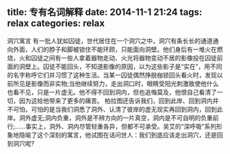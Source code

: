 title: 专有名词解释
date: 2014-11-1 21:24
tags: relax
categories: relax
---

洞穴寓言
    有一批人犹如囚徒，世代居住在一个洞穴之中，洞穴有条长长的通道通向外面，人们的脖子和脚被锁住不能环顾，只能面向洞壁。他们身后有一堆火在燃烧，火和囚徒之间有一些人拿着器物走动、火光将器物变动不居的影像投在囚徒前面的洞壁上。囚徒不能回头，不知道影像的原因，以为这些影子是“实在”，用不同的名字称呼它们并习惯了这种生活。当某一囚徒偶然挣脱枷锁回头看火时，发现以前所见是影像而非实物;当他继续努力，走出洞口时，眼睛受阳光刺激致使他什么也看不见，只是一片虚无。他不得不回到洞内，但也追悔莫及，他恨自己看清了一切，因为这给他带来了更多的痛苦。
柏拉图还告诉我们，回到此岸、回到洞内并不可怕，可怕的是当我们洞悉了洞外、认清了彼岸的虚无现实再回到洞内，回到此岸。洞外虚无;洞内负重，洞外是不辨方向的一片真空，洞内是不可自明的负重前行;……事实上，洞外、洞内尽管轻重各异，但都不可承受。吴艾的“深呼吸”系列形象地隐喻了这个深刻的寓言，他试图在诘问世人：我们到底应该走出洞穴，还是回到洞穴呢?

